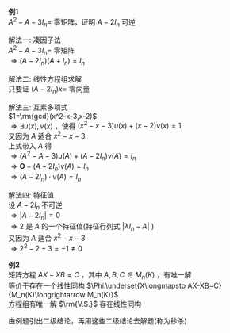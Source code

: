 **例1**  
 $A^2-A-3I_n=$ 零矩阵，证明 $A-2I_n$ 可逆  
  
解法一: 凑因子法  
 $A^2-A-3I_n=$ 零矩阵  
 $\Rightarrow(A-2I_n)(A+I_n)=I_n$   
  
解法二: 线性方程组求解  
只要证 $(A-2I_n)x=$ 零向量  
  
解法三: 互素多项式  
 $1=\rm{gcd}(x^2-x-3,x-2)$   
 $\Rightarrow\exists u(x),v(x)$ ，使得 $(x^2-x-3)u(x)+(x-2)v(x)=1$   
又因为 $A$ 适合 $x^2-x-3$   
上式带入 $A$ 得  
 $\Rightarrow (A^2-A-3)u(A)+(A-2I_n)v(A)=I_n$   
 $\Rightarrow\mathbf{O}+(A-2I_n)v(A)=I_n$   
 $\Rightarrow(A-2I_n)\cdot v(A)=I_n$   
  
解法四: 特征值  
设 $A-2I_n$ 不可逆  
 $\Rightarrow|A-2I_n|=0$   
 $\Rightarrow2$ 是 $A$ 的一个特征值(特征行列式 $|\lambda I_n-A|$ )  
又因为 $A$ 适合 $x^2-x-3$   
 $\Rightarrow2^2-2-3=-1\neq0$   
  
**例2**  
矩阵方程 $AX-XB=C$ ，其中 $A,B,C\in M_n(K)$ ，有唯一解  
等价于存在一个线性同构  $\Phi:\underset{X\longmapsto AX-XB=C}{M_n(K)\longrightarrow M_n(K)}$   
方程组有唯一解 $\rm{V.S.}$ 存在线性同构  
  
由例题引出二级结论，再用这些二级结论去解题(称为秒杀)  

